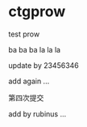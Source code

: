 # ctgprow
test prow


ba ba ba la la la

update by 23456346

add again ... 

第四次提交

add by rubinus ...
